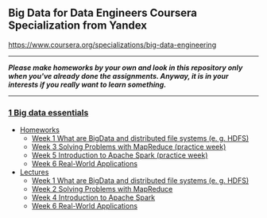 ## Big Data for Data Engineers Coursera Specialization from Yandex
https://www.coursera.org/specializations/big-data-engineering

___
***Please make homeworks by your own and look in this repository only when you've already done the assignments. Anyway, it is in your interests if you really want to learn something.***
___

### [1 Big data essentials](https://github.com/maxis42/Big-Data-Engineering-Coursera-Yandex/tree/master/1%20Big%20data%20essentials/)
* [Homeworks](https://github.com/maxis42/Big-Data-Engineering-Coursera-Yandex/tree/master/1%20Big%20data%20essentials/Homeworks)
  * [Week 1 What are BigData and distributed file systems (e. g. HDFS)](https://github.com/maxis42/Big-Data-Engineering-Coursera-Yandex/tree/master/1%20Big%20data%20essentials/Homeworks/Week%201%20What%20are%20BigData%20and%20distributed%20file%20systems%20(e.%20g.%20HDFS))
  * [Week 3 Solving Problems with MapReduce (practice week)](https://github.com/maxis42/Big-Data-Engineering-Coursera-Yandex/tree/master/1%20Big%20data%20essentials/Homeworks/Week%203%20Solving%20Problems%20with%20MapReduce%20(practice%20week))
  * [Week 5 Introduction to Apache Spark (practice week)](https://github.com/maxis42/Big-Data-Engineering-Coursera-Yandex/tree/master/1%20Big%20data%20essentials/Homeworks/Week%205%20Introduction%20to%20Apache%20Spark%20(practice%20week))
  * [Week 6 Real-World Applications](https://github.com/maxis42/Big-Data-Engineering-Coursera-Yandex/tree/master/1%20Big%20data%20essentials/Homeworks/Week%206%20Real-World%20Applications)
* [Lectures](https://github.com/maxis42/Big-Data-Engineering-Coursera-Yandex/tree/master/1%20Big%20data%20essentials/Lectures/)
  * [Week 1 What are BigData and distributed file systems (e. g. HDFS)](https://github.com/maxis42/Big-Data-Engineering-Coursera-Yandex/tree/master/1%20Big%20data%20essentials/Lectures/Week%201%20What%20are%20BigData%20and%20distributed%20file%20systems%20(e.%20g.%20HDFS))
  * [Week 2 Solving Problems with MapReduce](https://github.com/maxis42/Big-Data-Engineering-Coursera-Yandex/tree/master/1%20Big%20data%20essentials/Lectures/Week%202%20Solving%20Problems%20with%20MapReduce)
  * [Week 4 Introduction to Apache Spark](https://github.com/maxis42/Big-Data-Engineering-Coursera-Yandex/tree/master/1%20Big%20data%20essentials/Lectures/Week%204%20Introduction%20to%20Apache%20Spark)
  * [Week 6 Real-World Applications](https://github.com/maxis42/Big-Data-Engineering-Coursera-Yandex/tree/master/1%20Big%20data%20essentials/Lectures/Week%206%20Real-World%20Applications)
